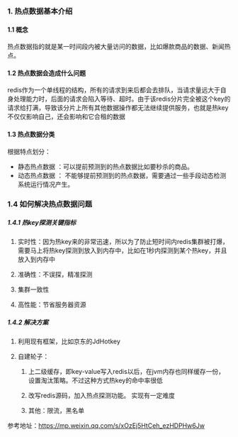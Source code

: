 ### 1. 热点数据基本介绍

#### 1.1 概念

 热点数据指的就是某一时间段内被大量访问的数据，比如爆款商品的数据、新闻热点。

#### 1.2 热点数据会造成什么问题

redis作为一个单线程的结构，所有的请求到来后都会去排队，当请求量远大于自身处理能力时，后面的请求会陷入等待、超时。由于该redis分片完全被这个key的请求给打满，导致该分片上所有其他数据操作都无法继续提供服务，也就是热key不仅仅影响自己，还会影响和它合租的数据

#### 1.3 热点数据分类

根据特点划分：

- 静态热点数据 ：可以提前预测到的热点数据比如要秒杀的商品。
- 动态热点数据 ： 不能够提前预测到的热点数据，需要通过一些手段动态检测系统运行情况产生。



### 1.4 如何解决热点数据问题

##### 1.4.1 热key探测关键指标

1. 实时性：因为热key来的非常迅速，所以为了防止短时间内redis集群被打爆，需要马上将热key探测到放入到内存中，比如在1秒内探测到某个热key，并且放入到内存中

2. 准确性：不误探，精准探测

3. 集群一致性

4. 高性能：节省服务器资源

   

##### 1.4.2 解决方案

1. 利用现有框架，比如京东的JdHotkey

2. 自建轮子：

   1. 上二级缓存，即key-value写入redis以后，在jvm内存也同样缓存一份，设置淘汰策略。不过这种方式热key的命中率很低

   2. 改写redis源码，加入热点探测功能。 实现有一定难度

   3. 其他：限流，黑名单

      

参考地址：https://mp.weixin.qq.com/s/xOzEj5HtCeh_ezHDPHw6Jw
